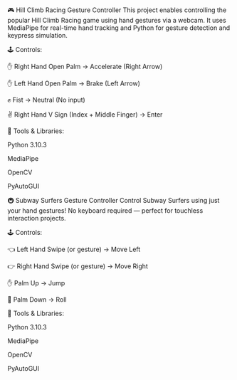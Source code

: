 🎮 Hill Climb Racing Gesture Controller
This project enables controlling the popular Hill Climb Racing game using hand gestures via a webcam. It uses MediaPipe for real-time hand tracking and Python for gesture detection and keypress simulation.

🕹 Controls:

✋ Right Hand Open Palm → Accelerate (Right Arrow)

✋ Left Hand Open Palm → Brake (Left Arrow)

✊ Fist → Neutral (No input)

✌️ Right Hand V Sign (Index + Middle Finger) → Enter

🔧 Tools & Libraries:

Python 3.10.3

MediaPipe

OpenCV

PyAutoGUI

🚇 Subway Surfers Gesture Controller
Control Subway Surfers using just your hand gestures! No keyboard required — perfect for touchless interaction projects.

🕹 Controls:

👈 Left Hand Swipe (or gesture) → Move Left

👉 Right Hand Swipe (or gesture) → Move Right

✋ Palm Up → Jump

🤚 Palm Down → Roll

🔧 Tools & Libraries:

Python 3.10.3

MediaPipe

OpenCV

PyAutoGUI
